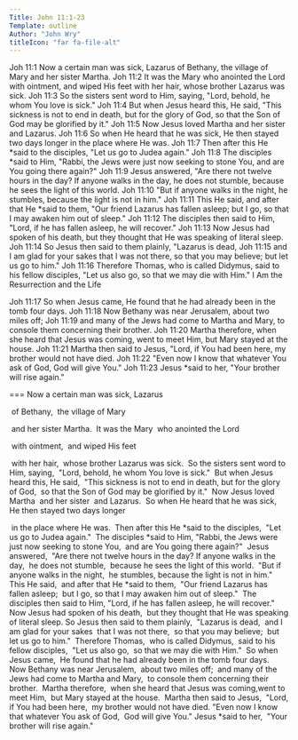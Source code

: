 ```yaml
---
Title: John 11:1-23
Template: outline
Author: "John Wry"
titleIcon: "far fa-file-alt"
---
```

Joh 11:1  Now a certain man was sick, Lazarus of Bethany, the village of Mary and her sister Martha.
Joh 11:2  It was the Mary who anointed the Lord with ointment, and wiped His feet with her hair, whose brother Lazarus was sick.
Joh 11:3  So the sisters sent word to Him, saying, "Lord, behold, he whom You love is sick."
Joh 11:4  But when Jesus heard this, He said, "This sickness is not to end in death, but for the glory of God, so that the Son of God may be glorified by it."
Joh 11:5  Now Jesus loved Martha and her sister and Lazarus.
Joh 11:6  So when He heard that he was sick, He then stayed two days longer in the place where He was.
Joh 11:7  Then after this He *said to the disciples, "Let us go to Judea again."
Joh 11:8  The disciples *said to Him, "Rabbi, the Jews were just now seeking to stone You, and are You going there again?"
Joh 11:9  Jesus answered, "Are there not twelve hours in the day? If anyone walks in the day, he does not stumble, because he sees the light of this world.
Joh 11:10  "But if anyone walks in the night, he stumbles, because the light is not in him."
Joh 11:11  This He said, and after that He *said to them, "Our friend Lazarus has fallen asleep; but I go, so that I may awaken him out of sleep."
Joh 11:12  The disciples then said to Him, "Lord, if he has fallen asleep, he will recover."
Joh 11:13  Now Jesus had spoken of his death, but they thought that He was speaking of literal sleep.
Joh 11:14  So Jesus then said to them plainly, "Lazarus is dead,
Joh 11:15  and I am glad for your sakes that I was not there, so that you may believe; but let us go to him."
Joh 11:16  Therefore Thomas, who is called Didymus, said to his fellow disciples, "Let us also go, so that we may die with Him."
I Am the Resurrection and the Life

Joh 11:17  So when Jesus came, He found that he had already been in the tomb four days.
Joh 11:18  Now Bethany was near Jerusalem, about two miles off;
Joh 11:19  and many of the Jews had come to Martha and Mary, to console them concerning their brother.
Joh 11:20  Martha therefore, when she heard that Jesus was coming, went to meet Him, but Mary stayed at the house.
Joh 11:21  Martha then said to Jesus, "Lord, if You had been here, my brother would not have died.
Joh 11:22  "Even now I know that whatever You ask of God, God will give You."
Joh 11:23  Jesus *said to her, "Your brother will rise again."

===
Now a certain man was sick, 
		Lazarus 

​				of Bethany, 
​						the village of Mary 

​								and her sister Martha. 
​						It was the Mary 
​											who anointed the Lord 

​												with ointment, 
​												and wiped His feet 

​													with her hair, 
​						whose brother Lazarus was sick. 
​			So the sisters sent word to Him, saying, 
​					"Lord, behold, he whom You love is sick." 
​			But when Jesus heard this, He said, 
​			"This sickness is not to end in death, 
​				but for the glory of God, 
​										so that the Son of God may be glorified by it." 
​		Now Jesus loved Martha 
​			and her sister 
​			and Lazarus. 
​		So when He heard that he was sick, 
​			He then stayed two days longer 

​				in the place where He was. 
​		Then after this He *said to the disciples, 
​			"Let us go to Judea again." 
​			The disciples *said to Him, 
​			"Rabbi, the Jews were just now seeking to stone You, 
​			and are You going there again?" 
​		Jesus answered, 
​			"Are there not twelve hours in the day? 
​			If anyone walks in the day, 
​			he does not stumble, 
​			because he sees the light of this world. 
​			"But if anyone walks in the night, 
​			he stumbles, 
​					because the light is not in him." 
​		This He said, 
​			and after that He *said to them, 
​			"Our friend Lazarus has fallen asleep; 
​			but I go, so that I may awaken him out of sleep." 
​		The disciples then said to Him, 
​				"Lord, if he has fallen asleep, he will recover." 
​		Now Jesus had spoken of his death, 
​				but they thought that He was speaking of literal sleep. 
​		So Jesus then said to them plainly, 
​				"Lazarus is dead, 
​				and I am glad for your sakes 
​				that I was not there, 
​				so that you may believe; 
​				but let us go to him." 
​						Therefore Thomas, 
​											who is called Didymus, 
​											said to his fellow disciples, 
​											"Let us also go, 
​											so that we may die with Him." 
​		So when Jesus came, 
​			He found that he had already been in the tomb four days. 
​		Now Bethany was near Jerusalem, 
​				about two miles off; 
​				and many of the Jews had come to Martha and Mary, 
​				to console them concerning their brother. 
​		Martha therefore, 
​				when she heard that Jesus was coming, 
​				went to meet Him, 
​				but Mary stayed at the house. 
​		Martha then said to Jesus, 
​				"Lord, if You had been here, 
​				my brother would not have died. 
​				"Even now I know that whatever You ask of God, 
​				God will give You." 
​		Jesus *said to her, 
​			"Your brother will rise again."